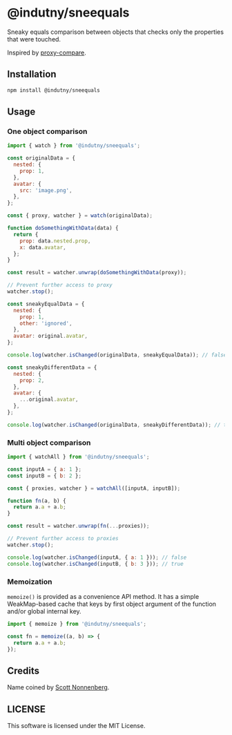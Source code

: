 # @indutny/sneequals

Sneaky equals comparison between objects that checks only the properties that
were touched.

Inspired by [proxy-compare](https://github.com/dai-shi/proxy-compare).

## Installation

```sh
npm install @indutny/sneequals
```

## Usage

### One object comparison

```js
import { watch } from '@indutny/sneequals';

const originalData = {
  nested: {
    prop: 1,
  },
  avatar: {
    src: 'image.png',
  },
};

const { proxy, watcher } = watch(originalData);

function doSomethingWithData(data) {
  return {
    prop: data.nested.prop,
    x: data.avatar,
  };
}

const result = watcher.unwrap(doSomethingWithData(proxy));

// Prevent further access to proxy
watcher.stop();

const sneakyEqualData = {
  nested: {
    prop: 1,
    other: 'ignored',
  },
  avatar: original.avatar,
};

console.log(watcher.isChanged(originalData, sneakyEqualData)); // false

const sneakyDifferentData = {
  nested: {
    prop: 2,
  },
  avatar: {
    ...original.avatar,
  },
};

console.log(watcher.isChanged(originalData, sneakyDifferentData)); // true
```

### Multi object comparison

```js
import { watchAll } from '@indutny/sneequals';

const inputA = { a: 1 };
const inputB = { b: 2 };

const { proxies, watcher } = watchAll([inputA, inputB]);

function fn(a, b) {
  return a.a + a.b;
}

const result = watcher.unwrap(fn(...proxies));

// Prevent further access to proxies
watcher.stop();

console.log(watcher.isChanged(inputA, { a: 1 })); // false
console.log(watcher.isChanged(inputB, { b: 3 })); // true
```

### Memoization

`memoize()` is provided as a convenience API method. It has a simple
WeakMap-based cache that keys by first object argument of the function and/or
global internal key.

```js
import { memoize } from '@indutny/sneequals';

const fn = memoize((a, b) => {
  return a.a + a.b;
});
```

## Credits

Name coined by [Scott Nonnenberg](https://github.com/scottnonnenberg/).

## LICENSE

This software is licensed under the MIT License.
